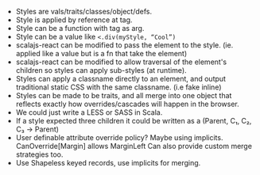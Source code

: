 * Styles are vals/traits/classes/object/defs.
* Style is applied by reference at tag.
* Style can be a function with tag as arg.
* Style can be a value like `<.div(myStyle, “Cool”)`
* scalajs-react can be modified to pass the element to the style. (ie. applied like a value but is a fn that take the element)
* scalajs-react can be modified to allow traversal of the element's children so styles can apply sub-styles (at runtime).
* Styles can apply a classname directly to an element, and output traditional static CSS with the same classname. (i.e fake inline)
* Styles can be made to be traits, and all merge into one object that reflects exactly how overrides/cascades will happen in the browser.
* We could just write a LESS or SASS in Scala.
* If a style expected three children it could be written as a (Parent, C₁, C₂, C₃ → Parent)
* User definable attribute override policy?  Maybe using implicits. CanOverride[Margin] allows MarginLeft Can also provide custom merge strategies too.
* Use Shapeless keyed records, use implicits for merging.
